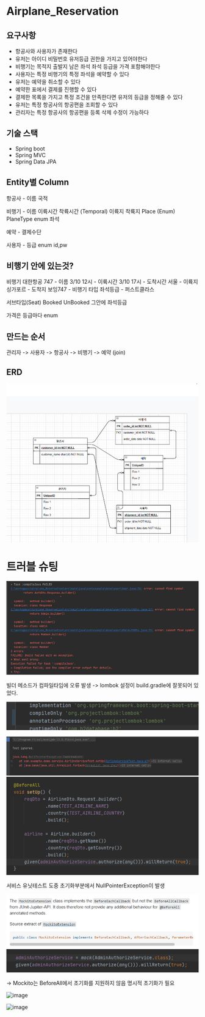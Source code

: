 # Airplane_Reservation

## 요구사항
- 항공사와 사용자가 존재한다
- 유저는 아이디 비밀번호 유저등급 권한을 가지고 있어야한다
- 비행기는 목적지 출발지 남은 좌석 좌석 등급을 가격 포함해야한다
- 사용자는 특정 비행기의 특정 좌석을 예약할 수 있다
- 유저는 예약을 취소할 수 있다
- 예약한 표에서 결제를 진행할 수 있다
- 결제한 목록을 가지고 특정 조건을 만족한다면 유저의 등급을 정해줄 수 있다
- 유저는 특정 항공사의 항공편을 조회할 수 있다
- 관리자는 특정 항공사의 항공편을 등록 삭제 수정이 가능하다

## 기술 스택
- Spring boot
- Spring MVC
- Spring Data JPA

## Entity별 Column
항공사 - 이름
        국적
        
비행기 - 이름
        이륙시간 착륙시간  (Temporal)
        이륙지 착륙지 Place (Enum)
        PlaneType enum
        좌석

예약 - 결제수단

사용자 - 등급 enum
        id,pw

## 비행기 안에 있는것?
비행기
대한항공
747 - 이름
3/10 12시 - 이륙시간
3/10 17시 - 도착시간
서울 - 이륙지
싱가포르 - 도착지
보잉747 - 비행기 타입
좌석등급 - 퍼스트클라스

서브타입(Seat)
Booked UnBooked
그안에 좌석등급

가격은 등급마다 enum

## 만드는 순서
관리자 -> 사용자 -> 항공사 -> 비행기 -> 예약
    (join)           		


## ERD

![img_6.png](img/img_6.png)


# 트러블 슈팅
![img.png](img/img.png)

빌더 메소드가 컴파일타임에 오류 발생
-> lombok 설정이 build.gradle에 잘못되어 있었다.

![img_1.png](img/img_1.png)

![img_2.png](img/img_2.png)
![img_3.png](img/img_3.png)

서비스 유닛테스트 도중 초기화부분에서 NullPointerException이 발생

![img_4.png](img/img_4.png)
![img_5.png](img/img_5.png)

-> Mockito는 BeforeAll에서 초기화를 지원하지 않음 명시적 초기화가 필요



![image](https://user-images.githubusercontent.com/71423156/113254324-61344d00-9301-11eb-8364-349bce6bde65.png)

![image](https://user-images.githubusercontent.com/71423156/113254395-790bd100-9301-11eb-9a6e-69bce6cf1d1c.png)
